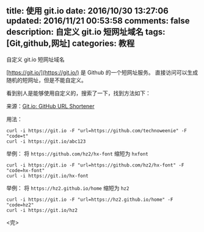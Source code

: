 title: 使用 git.io
date: 2016/10/30 13:27:06 
updated: 2016/11/21 00:53:58
comments: false
description: 自定义 git.io 短网址域名
tags: [Git,github,网址]
categories: 教程
---

自定义 git.io 短网址域名

[https://git.io/](https://git.io/) 是 Github 的一个短网址服务。
直接访问可以生成随机的短网址，但是不能自定义。
<!--more-->
看到别人是能够使用自定义的，搜索了一下，找到方法如下：

来源：[Git.io: GitHub URL Shortener](https://github.com/blog/985-git-io-github-url-shortener)

用法：
```
curl -i https://git.io -F "url=https://github.com/technoweenie" -F "code=t"
curl -i https://git.io/abc123
```

举例：
将 `https://github.com/hz2/hx-font` 缩短为 `hxfont`

```
curl -i https://git.io -F "url=https://github.com/hz2/hx-font" -F "code=hx-font"
curl -i https://git.io/hx-font
```
举例：
将 `https://hz2.github.io/home` 缩短为 `hz2`

```
curl -i https://git.io -F "url=https://hz2.github.io/home" -F "code=hz2"
curl -i https://git.io/hz2
```
<完>

